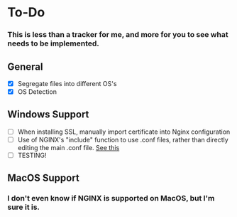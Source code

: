 # To-Do
### This is less than a tracker for me, and more for you to see what needs to be implemented.

## General
- [X] Segregate files into different OS's
- [X] OS Detection

## Windows Support
- [ ] When installing SSL, manually import certificate into Nginx configuration
- [ ] Use of NGINX's "include" function to use .conf files, rather than directly editing the main .conf file. [See this](https://stackoverflow.com/a/23413380/8826843)
- [ ] TESTING!

## MacOS Support
### I don't even know if NGINX is supported on MacOS, but I'm sure it is.
